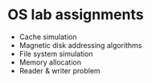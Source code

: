 # OS lab assignments
- Cache simulation
- Magnetic disk addressing algorithms
- File system simulation
- Memory allocation
- Reader & writer problem

